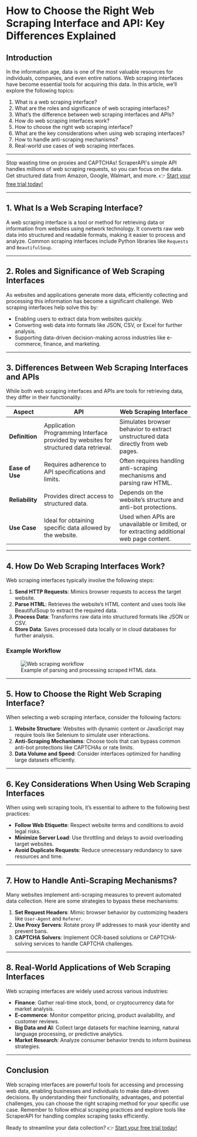 # How to Choose the Right Web Scraping Interface and API: Key Differences Explained

## Introduction

In the information age, data is one of the most valuable resources for individuals, companies, and even entire nations. Web scraping interfaces have become essential tools for acquiring this data. In this article, we’ll explore the following topics:

1. What is a web scraping interface?  
2. What are the roles and significance of web scraping interfaces?  
3. What’s the difference between web scraping interfaces and APIs?  
4. How do web scraping interfaces work?  
5. How to choose the right web scraping interface?  
6. What are the key considerations when using web scraping interfaces?  
7. How to handle anti-scraping mechanisms?  
8. Real-world use cases of web scraping interfaces.  

---

Stop wasting time on proxies and CAPTCHAs! ScraperAPI's simple API handles millions of web scraping requests, so you can focus on the data. Get structured data from Amazon, Google, Walmart, and more. 👉 [Start your free trial today!](https://bit.ly/Scraperapi)

---

## 1. What Is a Web Scraping Interface?

A web scraping interface is a tool or method for retrieving data or information from websites using network technology. It converts raw web data into structured and readable formats, making it easier to process and analyze. Common scraping interfaces include Python libraries like `Requests` and `BeautifulSoup`.

---

## 2. Roles and Significance of Web Scraping Interfaces

As websites and applications generate more data, efficiently collecting and processing this information has become a significant challenge. Web scraping interfaces help solve this by:

- Enabling users to extract data from websites quickly.
- Converting web data into formats like JSON, CSV, or Excel for further analysis.
- Supporting data-driven decision-making across industries like e-commerce, finance, and marketing.

---

## 3. Differences Between Web Scraping Interfaces and APIs

While both web scraping interfaces and APIs are tools for retrieving data, they differ in their functionality:

| **Aspect**        | **API**                                                                                       | **Web Scraping Interface**                                                                  |
|--------------------|----------------------------------------------------------------------------------------------|--------------------------------------------------------------------------------------------|
| **Definition**     | Application Programming Interface provided by websites for structured data retrieval.        | Simulates browser behavior to extract unstructured data directly from web pages.           |
| **Ease of Use**    | Requires adherence to API specifications and limits.                                          | Often requires handling anti-scraping mechanisms and parsing raw HTML.                     |
| **Reliability**    | Provides direct access to structured data.                                                   | Depends on the website’s structure and anti-bot protections.                               |
| **Use Case**       | Ideal for obtaining specific data allowed by the website.                                     | Used when APIs are unavailable or limited, or for extracting additional web page content. |

---

## 4. How Do Web Scraping Interfaces Work?

Web scraping interfaces typically involve the following steps:

1. **Send HTTP Requests**: Mimics browser requests to access the target website.
2. **Parse HTML**: Retrieves the website’s HTML content and uses tools like BeautifulSoup to extract the required data.
3. **Process Data**: Transforms raw data into structured formats like JSON or CSV.
4. **Store Data**: Saves processed data locally or in cloud databases for further analysis.

### Example Workflow
<figure>
    <img src="https://i-blog.csdnimg.cn/blog_migrate/ac125ac6c0dd23f00768ccb6eb997f47.jpeg" alt="Web scraping workflow">
    <figcaption>Example of parsing and processing scraped HTML data.</figcaption>
</figure>

---

## 5. How to Choose the Right Web Scraping Interface?

When selecting a web scraping interface, consider the following factors:

1. **Website Structure**: Websites with dynamic content or JavaScript may require tools like Selenium to simulate user interactions.
2. **Anti-Scraping Mechanisms**: Choose tools that can bypass common anti-bot protections like CAPTCHAs or rate limits.
3. **Data Volume and Speed**: Consider interfaces optimized for handling large datasets efficiently.

---

## 6. Key Considerations When Using Web Scraping Interfaces

When using web scraping tools, it’s essential to adhere to the following best practices:

- **Follow Web Etiquette**: Respect website terms and conditions to avoid legal risks.
- **Minimize Server Load**: Use throttling and delays to avoid overloading target websites.
- **Avoid Duplicate Requests**: Reduce unnecessary redundancy to save resources and time.

---

## 7. How to Handle Anti-Scraping Mechanisms?

Many websites implement anti-scraping measures to prevent automated data collection. Here are some strategies to bypass these mechanisms:

1. **Set Request Headers**: Mimic browser behavior by customizing headers like `User-Agent` and `Referer`.
2. **Use Proxy Servers**: Rotate proxy IP addresses to mask your identity and prevent bans.
3. **CAPTCHA Solvers**: Implement OCR-based solutions or CAPTCHA-solving services to handle CAPTCHA challenges.

---

## 8. Real-World Applications of Web Scraping Interfaces

Web scraping interfaces are widely used across various industries:

- **Finance**: Gather real-time stock, bond, or cryptocurrency data for market analysis.
- **E-commerce**: Monitor competitor pricing, product availability, and customer reviews.
- **Big Data and AI**: Collect large datasets for machine learning, natural language processing, or predictive analytics.
- **Market Research**: Analyze consumer behavior trends to inform business strategies.

---

## Conclusion

Web scraping interfaces are powerful tools for accessing and processing web data, enabling businesses and individuals to make data-driven decisions. By understanding their functionality, advantages, and potential challenges, you can choose the right scraping method for your specific use case. Remember to follow ethical scraping practices and explore tools like ScraperAPI for handling complex scraping tasks efficiently.

Ready to streamline your data collection? 👉 [Start your free trial today!](https://bit.ly/Scraperapi)

